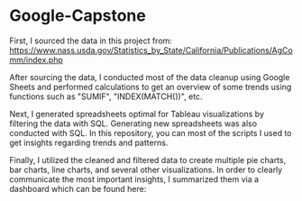 # Google-Capstone
First, I sourced the data in this project from: https://www.nass.usda.gov/Statistics_by_State/California/Publications/AgComm/index.php

After sourcing the data, I conducted most of the data cleanup using Google Sheets and performed calculations to get an overview of some trends using functions such as "SUMIF", "INDEX(MATCH())", etc.

Next, I generated spreadsheets optimal for Tableau visualizations by filtering the data with SQL. Generating new spreadsheets was also conducted with SQL. In this repository, you can most of the scripts I used to get insights regarding
  trends and patterns.

Finally, I utilized the cleaned and filtered data to create multiple pie charts, bar charts, line charts, and several other visualizations. In order to clearly communicate the most important insights, I summarized them via a dashboard which
can be found here:
